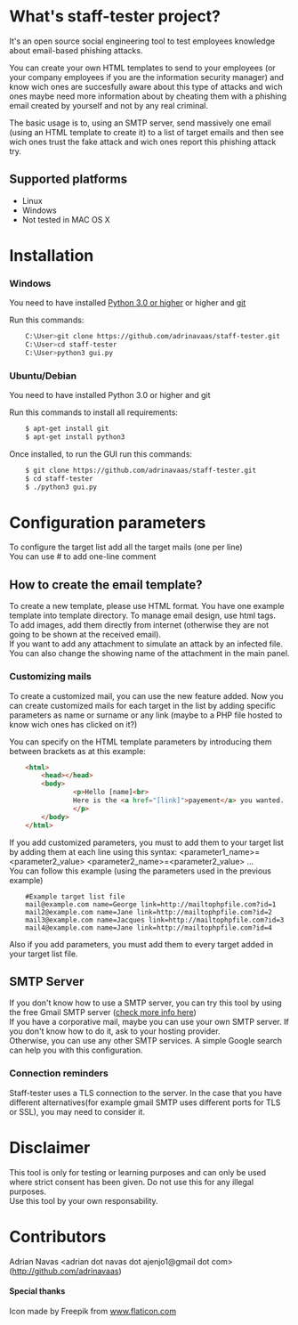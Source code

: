# What's staff-tester project?
It's an open source social engineering tool to test employees knowledge about email-based phishing attacks.  

You can create your own HTML templates to send to your employees (or your company employees if you are the information security manager) and know wich ones are succesfully aware about this type of attacks and wich ones maybe need more information about by cheating them with a phishing email created by yourself and not by any real criminal.  

The basic usage is to, using an SMTP server, send massively one email (using an HTML template to create it) to a list of target emails and then see wich ones trust the fake attack and wich ones report this phishing attack try.


## Supported platforms
* Linux
* Windows
* Not tested in MAC OS X

# Installation

### Windows
You need to have installed [Python 3.0 or higher](https://www.python.org/ftp/python/3.7.1/Python-3.7.1.tar.xz) or higher and [git](https://code.google.com/p/msysgit/downloads/list)

Run this commands:
```bash
	C:\User>git clone https://github.com/adrinavaas/staff-tester.git
	C:\User>cd staff-tester
	C:\User>python3 gui.py
```

### Ubuntu/Debian
You need to have installed Python 3.0 or higher and git


Run this commands to install all requirements:
```bash
	$ apt-get install git
	$ apt-get install python3
```
Once installed, to run the GUI run this commands:
```bash
	$ git clone https://github.com/adrinavaas/staff-tester.git
	$ cd staff-tester
	$ ./python3 gui.py
```

# Configuration parameters

To configure the target list add all the target mails (one per line)    
You can use # to add one-line comment  

## How to create the email template?
To create a new template, please use HTML format. You have one example template into template directory.
To manage email design, use html tags.  
To add images, add them directly from internet (otherwise they are not going to be shown at the received email).  
If you want to add any attachment to simulate an attack by an infected file. You can also change the showing name of the attachment in the main panel.  

### Customizing mails
To create a customized mail, you can use the new feature added. Now you can create customized mails for each target in the list by adding specific parameters as name or surname or any link (maybe to a PHP file hosted to know wich ones has clicked on it?)  

You can specify on the HTML template parameters by introducing them between brackets as at this example:
```html
	<html>
  		<head></head>
  		<body>
    			<p>Hello [name]<br>
       			Here is the <a href="[link]">payement</a> you wanted.
    			</p>
  		</body>
	</html>
```

If you add customized parameters, you must to add them to your target list by adding them at each line using this syntax:
<mail> <parameter1_name>=<parameter2_value> <parameter2_name>=<parameter2_value> ...  
You can follow this example (using the parameters used in the previous example)
```text
	#Example target list file
	mail@example.com name=George link=http://mailtophpfile.com?id=1
	mail2@example.com name=Jane link=http://mailtophpfile.com?id=2
	mail3@example.com name=Jacques link=http://mailtophpfile.com?id=3
	mail4@example.com name=Jane link=http://mailtophpfile.com?id=4
```
Also if you add parameters, you must add them to every target added in your target list file.


## SMTP Server
If you don't know how to use a SMTP server, you can try this tool by using the free Gmail SMTP server ([check more info here](https://www.lifewire.com/what-are-the-gmail-smtp-settings-1170854))   
If you have a corporative mail, maybe you can use your own SMTP server. If you don't know how to do it, ask to your hosting provider.   
Otherwise, you can use any other SMTP services. A simple Google search can help you with this configuration.    
### Connection reminders
Staff-tester uses a TLS connection to the server. In the case that you have different alternatives(for example gmail SMTP uses different ports for TLS or SSL), you may need to consider it.   


# Disclaimer
This tool is only for testing or learning purposes and can only be used where strict consent has been given. Do not use this for any illegal purposes.   
Use this tool by your own responsability.

# Contributors
Adrian Navas <adrian dot navas dot ajenjo1@gmail dot com> (http://github.com/adrinavaas)

#### Special thanks
Icon made by Freepik from www.flaticon.com 
